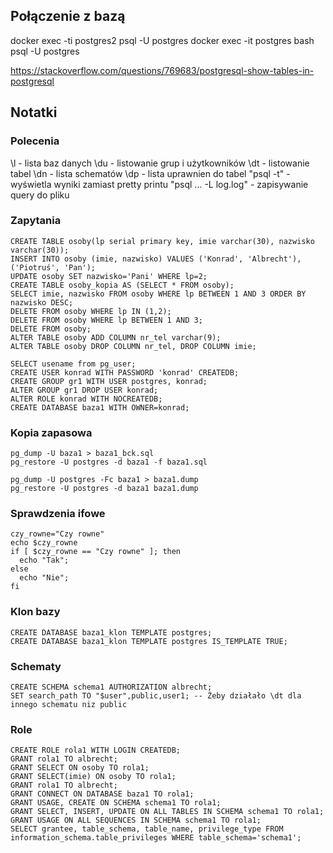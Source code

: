 ## Połączenie z bazą

docker exec -ti postgres2 psql -U postgres
docker exec -it postgres bash
psql -U postgres

https://stackoverflow.com/questions/769683/postgresql-show-tables-in-postgresql


## Notatki

### Polecenia

\l - lista baz danych
\du - listowanie grup i użytkowników
\dt - listowanie tabel
\dn - lista schematów
\dp - lista uprawnien do tabel
"psql -t" - wyświetla wyniki zamiast pretty printu 
"psql ... -L log.log" - zapisywanie query do pliku 

### Zapytania

```postgresql
CREATE TABLE osoby(lp serial primary key, imie varchar(30), nazwisko varchar(30));
INSERT INTO osoby (imie, nazwisko) VALUES ('Konrad', 'Albrecht'), ('Piotruś', 'Pan');
UPDATE osoby SET nazwisko='Pani' WHERE lp=2;
CREATE TABLE osoby_kopia AS (SELECT * FROM osoby);
SELECT imie, nazwisko FROM osoby WHERE lp BETWEEN 1 AND 3 ORDER BY nazwisko DESC;
DELETE FROM osoby WHERE lp IN (1,2);
DELETE FROM osoby WHERE lp BETWEEN 1 AND 3;
DELETE FROM osoby;
ALTER TABLE osoby ADD COLUMN nr_tel varchar(9);
ALTER TABLE osoby DROP COLUMN nr_tel, DROP COLUMN imie;
```

```postgresql
SELECT usename from pg_user;
CREATE USER konrad WITH PASSWORD 'konrad' CREATEDB;
CREATE GROUP gr1 WITH USER postgres, konrad;
ALTER GROUP gr1 DROP USER konrad;
ALTER ROLE konrad WITH NOCREATEDB;
CREATE DATABASE baza1 WITH OWNER=konrad;
```

### Kopia zapasowa

```shell
pg_dump -U baza1 > baza1_bck.sql
pg_restore -U postgres -d baza1 -f baza1.sql

pg_dump -U postgres -Fc baza1 > baza1.dump
pg_restore -U postgres -d baza1 baza1.dump
```

### Sprawdzenia ifowe

```shell
czy_rowne="Czy rowne"
echo $czy_rowne
if [ $czy_rowne == "Czy rowne" ]; then
  echo "Tak";
else 
  echo "Nie";
fi
```

### Klon bazy

```postgresql
CREATE DATABASE baza1_klon TEMPLATE postgres;
CREATE DATABASE baza1_klon TEMPLATE postgres IS_TEMPLATE TRUE;
```

### Schematy

```postgresql
CREATE SCHEMA schema1 AUTHORIZATION albrecht;
SET search_path TO "$user",public,user1; -- Żeby działało \dt dla innego schematu niz public
```

### Role

```postgresql
CREATE ROLE rola1 WITH LOGIN CREATEDB;
GRANT rola1 TO albrecht;
GRANT SELECT ON osoby TO rola1;
GRANT SELECT(imie) ON osoby TO rola1;
GRANT rola1 TO albrecht;
GRANT CONNECT ON DATABASE baza1 TO rola1;
GRANT USAGE, CREATE ON SCHEMA schema1 TO rola1;
GRANT SELECT, INSERT, UPDATE ON ALL TABLES IN SCHEMA schema1 TO rola1;
GRANT USAGE ON ALL SEQUENCES IN SCHEMA schema1 TO rola1;
SELECT grantee, table_schema, table_name, privilege_type FROM information_schema.table_privileges WHERE table_schema='schema1';
```